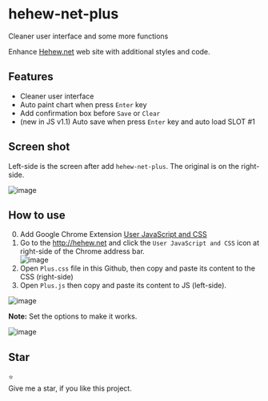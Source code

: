 # hehew-net-plus
Cleaner user interface and some more functions

Enhance [Hehew.net](http://hehew.net) web site with additional styles and code.

## Features
* Cleaner user interface
* Auto paint chart when press `Enter` key
* Add confirmation box before `Save` or `Clear`
* (new in JS v1.1) Auto save when press `Enter` key and auto load SLOT #1

## Screen shot
Left-side is the screen after add `hehew-net-plus`. The original is on the right-side.  

![image](https://user-images.githubusercontent.com/344784/49922812-5f51e000-fee4-11e8-96e8-fca702177c80.png)

## How to use
0. Add Google Chrome Extension [User JavaScript and CSS](https://chrome.google.com/webstore/detail/user-javascript-and-css/nbhcbdghjpllgmfilhnhkllmkecfmpld)
1. Go to the http://hehew.net and click the `User JavaScript and CSS` icon at right-side of the Chrome address bar.  
![image](https://user-images.githubusercontent.com/344784/49923113-151d2e80-fee5-11e8-9317-b1bdb3b9906c.png)
2. Open `Plus.css` file in this Github, then copy and paste its content to the CSS (right-side)
3. Open `Plus.js` then copy and paste its content to JS (left-side).

![image](https://user-images.githubusercontent.com/344784/49925532-d8086a80-feeb-11e8-8f48-323cee658254.png)

**Note:** Set the options to make it works.  

![image](https://user-images.githubusercontent.com/344784/50050100-23598d80-0125-11e9-81dd-08adaf8a5f6b.png)

## Star 
:star:  
Give me a star, if you like this project.

